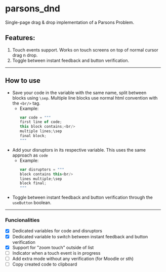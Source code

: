 # parsons_dnd

Single-page drag & drop implementation of a Parsons Problem.

## Features: ##
1. Touch events support. Works on touch screens on top of normal cursor drag n drop.
2. Toggle between instant feedback and button verification.
----
## How to use ##

- Save your code in the variable with the same name, split between blocks using `\sep`. Multiple line blocks use normal html convention with the `<br/>` tag.
    - Example:
        ```javascript
        var code = """
        first line of code;
        this block contains;<br/>
        multiple lines;\sep
        final block;
        """
- Add your disruptors in its respective variable. This uses the same approach as `code`
    - Example:
        ```javascript
        var disruptors = """
        block contains this<br/>
        lines multiple;\sep
        block final;
        """
- Toggle between instant feedback and button verification through the `useButton` boolean.

----

### Funcionalities ###
- [x] Dedicated variables for code and disruptors
- [x] Dedicated variable to switch between instant feedback and button verification
- [x] Support for "zoom touch" outside of list
- [ ] Indicator when a touch event is in progress
- [ ] Add extra mode without any verification (for Moodle or sth)
- [ ] Copy created code to clipboard
